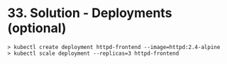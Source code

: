 # 33. Solution - Deployments (optional)

```
> kubectl create deployment httpd-frontend --image=httpd:2.4-alpine
> kubectl scale deployment --replicas=3 httpd-frontend
```
